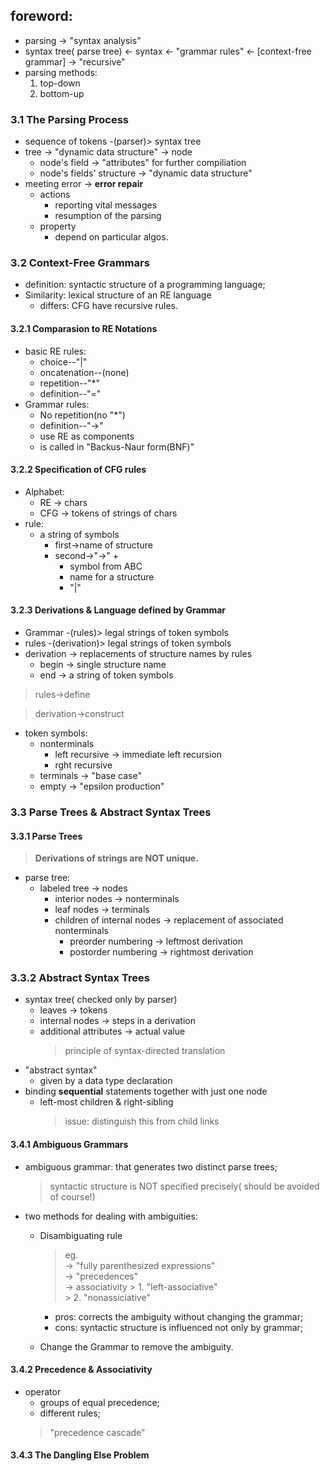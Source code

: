 ## foreword:
- parsing -> "syntax analysis"
- syntax tree( parse tree) <- syntax  <- "grammar rules" <- [context-free grammar] -> "recursive"
- parsing methods:
    1. top-down
    2. bottom-up
### 3.1 The Parsing Process
- sequence of tokens -(parser)> syntax tree
- tree -> "dynamic data structure" -> node
    - node's field -> "attributes" for further compiliation
    - node's fields' structure -> "dynamic data structure"
- meeting error -> **error repair**
    - actions
        - reporting vital messages
        - resumption of the parsing
    - property
        - depend on particular algos.
### 3.2 Context-Free Grammars
- definition: syntactic structure of a programming language;
- Similarity: lexical structure of an RE language
    - differs: CFG have recursive rules.
#### 3.2.1 Comparasion to RE Notations
- basic RE rules:
    - choice--"|"
    - oncatenation--(none)
    - repetition--"*"
    - definition--"="
- Grammar rules:
    - No repetition(no "*")
    - definition--"->"
    - use RE as components
    - is called in "Backus-Naur form(BNF)"
#### 3.2.2 Specification of CFG rules
- Alphabet:
    - RE -> chars
    - CFG -> tokens of strings of chars
- rule:
    - a string of symbols
        - first->name of structure
        - second->"->" +
            - symbol from ABC
            - name for a structure
            - "|"
#### 3.2.3 Derivations & Language defined by Grammar
- Grammar -(rules)> legal strings of token symbols
- rules -(derivation)> legal strings of token symbols
- derivation -> replacements of structure names by rules
    - begin -> single structure name
    - end -> a string of token symbols
>rules->define

>derivation->construct

- token symbols:
    - nonterminals
        - left recursive -> immediate left recursion
        - rght recursive
    - terminals -> "base case"
    - empty -> "epsilon production"
### 3.3 Parse Trees & Abstract Syntax Trees
#### 3.3.1 Parse Trees
> **Derivations of strings are NOT unique.**
- parse tree:
    - labeled tree -> nodes
        - interior nodes -> nonterminals
        - leaf nodes -> terminals
        - children of internal nodes -> replacement of associated nonterminals
            - preorder numbering -> leftmost derivation
            - postorder numbering -> rightmost derivation
### 3.3.2 Abstract Syntax Trees
- syntax tree( checked only by parser)
    - leaves -> tokens
    - internal nodes -> steps in a derivation
    - additional attributes -> actual value
        >principle of syntax-directed translation
- "abstract syntax"
    - given by a data type declaration
- binding **sequential** statements together with just one node
    - left-most children & right-sibling
        >issue: distinguish this from child links
#### 3.4.1 Ambiguous Grammars
- ambiguous grammar: that generates two distinct parse trees;
    > syntactic structure is NOT specified precisely( should be avoided of course!)
- two methods for dealing with ambiguities:
    - Disambiguating rule
        >eg.    
            -> "fully parenthesized expressions"    
            -> "precedences"   
            -> associativity
                > 1. "left-associative"   
                > 2. "nonassiciative"   
            
        - pros: corrects the ambiguity without changing the grammar;
        - cons: syntactic structure is influenced not only by grammar;
    - Change the Grammar to remove the ambiguity.
#### 3.4.2 Precedence & Associativity
- operator
    - groups of equal precedence;
    - different rules;
    > "precedence cascade"
#### 3.4.3 The Dangling Else Problem
